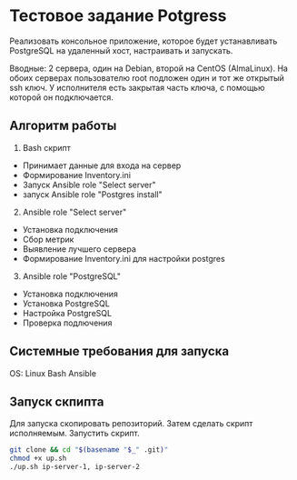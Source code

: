 # Тестовое задание Potgress
Реализовать консольное приложение, которое будет устанавливать PostgreSQL на удаленный хост, настраивать и запускать.

Вводные: 2 сервера, один на Debian, второй на CentOS (AlmaLinux). На обоих серверах пользователю root подложен один и тот же открытый ssh ключ. У исполнителя есть закрытая часть ключа, с помощью которой он подключается.

## Алгоритм работы

1. Bash скрипт
  * Принимает данные для входа на сервер
  * Формирование Inventory.ini
  * Запуск Ansible role "Select server"
  * запуск Ansible role "Postgres install"  
2. Ansible role "Select server" 
  * Установка подключения
  * Сбор метрик
  * Выявление лучшего сервера
  * Формирование Inventory.ini для настройки postgres
3. Ansible role "PostgreSQL"
  * Установка подключения
  * Установка PostgreSQL
  * Настройка PostgreSQL
  * Проверка подлючения
    
## Системные требования для запуска

OS: Linux
Bash
Ansible

## Запуск скпипта

Для запуска скопировать репозиторий. Затем сделать скрипт исполняемым. Запустить скрипт. 

```bash
git clone && cd "$(basename "$_" .git)"
chmod +x up.sh
./up.sh ip-server-1, ip-server-2
```

